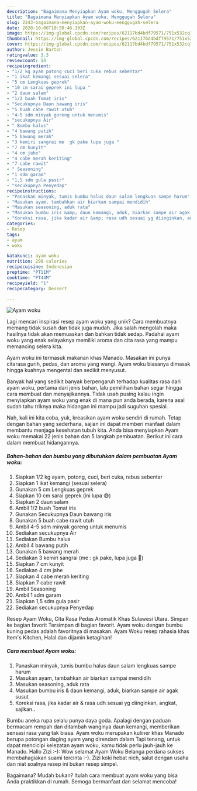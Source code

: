 ```yaml
---
description: "Bagaimana Menyiapkan Ayam woku, Menggugah Selera"
title: "Bagaimana Menyiapkan Ayam woku, Menggugah Selera"
slug: 2243-bagaimana-menyiapkan-ayam-woku-menggugah-selera
date: 2020-10-06T10:50:46.193Z
image: https://img-global.cpcdn.com/recipes/62117bd4bdf79571/751x532cq70/ayam-woku-foto-resep-utama.jpg
thumbnail: https://img-global.cpcdn.com/recipes/62117bd4bdf79571/751x532cq70/ayam-woku-foto-resep-utama.jpg
cover: https://img-global.cpcdn.com/recipes/62117bd4bdf79571/751x532cq70/ayam-woku-foto-resep-utama.jpg
author: Jessie Barton
ratingvalue: 3.3
reviewcount: 14
recipeingredient:
- "1/2 kg ayam potong cuci beri cuka rebus sebentar"
- "1 ikat kemangi sesuai selera"
- "5 cm Lengkuas geprek"
- "10 cm sarai geprek ini lupa "
- "2 daun salam"
- "1/2 buah Tomat iris"
- "Secukupnya Daun bawang iris"
- "5 buah cabe rawit utuh"
- "4-5 sdm minyak goreng untuk menumis"
- "secukupnya Air"
- " Bumbu halus"
- "4 bawang putih"
- "5 bawang merah"
- "3 kemiri sangrai me  gk pake lupa juga "
- "7 cm kunyit"
- "4 cm jahe"
- "4 cabe merah keriting"
- "7 cabe rawit"
- " Seasoning"
- "1 sdm garam"
- "1,5 sdm gula pasir"
- "secukupnya Penyedap"
recipeinstructions:
- "Panaskan minyak, tumis bumbu halus daun salam lengkuas sampe harum"
- "Masukan ayam, tambahkan air biarkan sampai mendidih"
- "Masukan seasoning, aduk rata"
- "Masukan bumbu iris &amp; daun kemangi, aduk, biarkan sampe air agak susut"
- "Koreksi rasa, jika kadar air &amp; rasa udh sesuai yg diinginkan, angkat, sajikan.."
categories:
- Resep
tags:
- ayam
- woku

katakunci: ayam woku 
nutrition: 298 calories
recipecuisine: Indonesian
preptime: "PT11M"
cooktime: "PT44M"
recipeyield: "1"
recipecategory: Dessert

---
```



![Ayam woku](https://img-global.cpcdn.com/recipes/62117bd4bdf79571/751x532cq70/ayam-woku-foto-resep-utama.jpg)

Lagi mencari inspirasi resep ayam woku yang unik? Cara membuatnya memang tidak susah dan tidak juga mudah. Jika salah mengolah maka hasilnya tidak akan memuaskan dan bahkan tidak sedap. Padahal ayam woku yang enak selayaknya memiliki aroma dan cita rasa yang mampu memancing selera kita.

Ayam woku ini termasuk makanan khas Manado. Masakan ini punya citarasa gurih, pedas, dan aroma yang wangi. Ayam woku biasanya dimasak hingga kuahnya mengental dan sedikit menyusut.

Banyak hal yang sedikit banyak berpengaruh terhadap kualitas rasa dari ayam woku, pertama dari jenis bahan, lalu pemilihan bahan segar hingga cara membuat dan menyajikannya. Tidak usah pusing kalau ingin menyiapkan ayam woku yang enak di mana pun anda berada, karena asal sudah tahu triknya maka hidangan ini mampu jadi suguhan spesial.


Nah, kali ini kita coba, yuk, kreasikan ayam woku sendiri di rumah. Tetap dengan bahan yang sederhana, sajian ini dapat memberi manfaat dalam membantu menjaga kesehatan tubuh kita. Anda bisa menyiapkan Ayam woku memakai 22 jenis bahan dan 5 langkah pembuatan. Berikut ini cara dalam membuat hidangannya.

<!--inarticleads1-->

##### Bahan-bahan dan bumbu yang dibutuhkan dalam pembuatan Ayam woku:

1. Siapkan 1/2 kg ayam, potong, cuci, beri cuka, rebus sebentar
1. Siapkan 1 ikat kemangi (sesuai selera)
1. Gunakan 5 cm Lengkuas geprek
1. Siapkan 10 cm sarai geprek (ini lupa 😅)
1. Siapkan 2 daun salam
1. Ambil 1/2 buah Tomat iris
1. Gunakan Secukupnya Daun bawang iris
1. Gunakan 5 buah cabe rawit utuh
1. Ambil 4-5 sdm minyak goreng untuk menumis
1. Sediakan secukupnya Air
1. Sediakan  Bumbu halus
1. Ambil 4 bawang putih
1. Gunakan 5 bawang merah
1. Sediakan 3 kemiri sangrai (me : gk pake, lupa juga 🤣)
1. Siapkan 7 cm kunyit
1. Sediakan 4 cm jahe
1. Siapkan 4 cabe merah keriting
1. Siapkan 7 cabe rawit
1. Ambil  Seasoning
1. Ambil 1 sdm garam
1. Siapkan 1,5 sdm gula pasir
1. Sediakan secukupnya Penyedap


Resep Ayam Woku, Cita Rasa Pedas Aromatik Khas Sulawesi Utara. Simpan ke bagian favorit Tersimpan di bagian favorit. Ayam woku dengan bumbu kuning pedas adalah favoritnya di masakan. Ayam Woku resep rahasia khas Item&#39;s Kitchen, Halal dan dijamin ketagihan! 

<!--inarticleads2-->

##### Cara membuat Ayam woku:

1. Panaskan minyak, tumis bumbu halus daun salam lengkuas sampe harum
1. Masukan ayam, tambahkan air biarkan sampai mendidih
1. Masukan seasoning, aduk rata
1. Masukan bumbu iris &amp; daun kemangi, aduk, biarkan sampe air agak susut
1. Koreksi rasa, jika kadar air &amp; rasa udh sesuai yg diinginkan, angkat, sajikan..


Bumbu aneka rupa selalu punya daya goda. Apalagi dengan paduan bermacam rempah dan ditambah wanginya daun kemangi, memberikan sensasi rasa yang tak biasa. Ayam woku merupakan kuliner khas Manado berupa potongan daging ayam yang direndam dalam Tapi tenang, untuk dapat mencicipi kelezatan ayam woku, kamu tidak perlu jauh-jauh ke Manado. Hallo Zizi :-): Wow selamat Ayam Woku Belanga perdana sukses membahagiakan suami tercinta :-). Zizi koki hebat nich, salut dengan usaha dan niat soalnya resep ini bukan resep simpel. 

Bagaimana? Mudah bukan? Itulah cara membuat ayam woku yang bisa Anda praktikkan di rumah. Semoga bermanfaat dan selamat mencoba!
